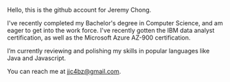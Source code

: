 Hello, this is the github account for Jeremy Chong.

I've recently completed my Bachelor's degree in Computer Science, and am eager to get into the work force. I've recently gotten the IBM data analyst certification, as well as the Microsoft Azure AZ-900 certification.

I’m currently reviewing and polishing my skills in popular languages like Java and Javascript. 

You can reach me at jjc4bz@gmail.com.
